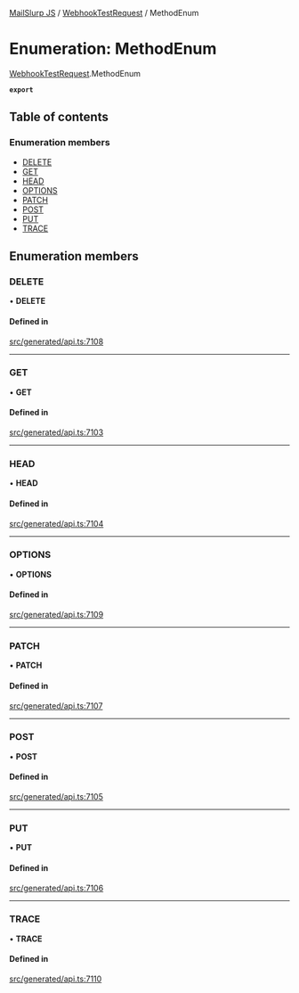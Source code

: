 [MailSlurp JS](../README.md) / [WebhookTestRequest](../modules/WebhookTestRequest.md) / MethodEnum

# Enumeration: MethodEnum

[WebhookTestRequest](../modules/WebhookTestRequest.md).MethodEnum

**`export`**

## Table of contents

### Enumeration members

- [DELETE](WebhookTestRequest.MethodEnum.md#delete)
- [GET](WebhookTestRequest.MethodEnum.md#get)
- [HEAD](WebhookTestRequest.MethodEnum.md#head)
- [OPTIONS](WebhookTestRequest.MethodEnum.md#options)
- [PATCH](WebhookTestRequest.MethodEnum.md#patch)
- [POST](WebhookTestRequest.MethodEnum.md#post)
- [PUT](WebhookTestRequest.MethodEnum.md#put)
- [TRACE](WebhookTestRequest.MethodEnum.md#trace)

## Enumeration members

### DELETE

• **DELETE**

#### Defined in

[src/generated/api.ts:7108](https://github.com/mailslurp/mailslurp-client/blob/004c609/src/generated/api.ts#L7108)

___

### GET

• **GET**

#### Defined in

[src/generated/api.ts:7103](https://github.com/mailslurp/mailslurp-client/blob/004c609/src/generated/api.ts#L7103)

___

### HEAD

• **HEAD**

#### Defined in

[src/generated/api.ts:7104](https://github.com/mailslurp/mailslurp-client/blob/004c609/src/generated/api.ts#L7104)

___

### OPTIONS

• **OPTIONS**

#### Defined in

[src/generated/api.ts:7109](https://github.com/mailslurp/mailslurp-client/blob/004c609/src/generated/api.ts#L7109)

___

### PATCH

• **PATCH**

#### Defined in

[src/generated/api.ts:7107](https://github.com/mailslurp/mailslurp-client/blob/004c609/src/generated/api.ts#L7107)

___

### POST

• **POST**

#### Defined in

[src/generated/api.ts:7105](https://github.com/mailslurp/mailslurp-client/blob/004c609/src/generated/api.ts#L7105)

___

### PUT

• **PUT**

#### Defined in

[src/generated/api.ts:7106](https://github.com/mailslurp/mailslurp-client/blob/004c609/src/generated/api.ts#L7106)

___

### TRACE

• **TRACE**

#### Defined in

[src/generated/api.ts:7110](https://github.com/mailslurp/mailslurp-client/blob/004c609/src/generated/api.ts#L7110)
